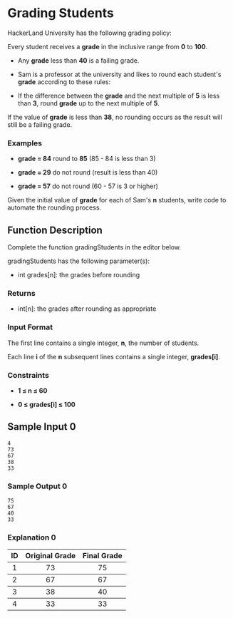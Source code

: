 # Grading Students

HackerLand University has the following grading policy:

Every student receives a **grade** in the inclusive range from **0** to **100**.

- Any **grade** less than **40** is a failing grade.

- Sam is a professor at the university and likes to round each student's **grade** according to these rules:

- If the difference between the **grade** and the next multiple of **5** is less than **3**, round **grade** up to the next multiple of **5**.

If the value of **grade** is less than **38**, no rounding occurs as the result will still be a failing grade.

### Examples

 - **grade = 84** round to **85** (85 - 84 is less than 3)
   
 - **grade = 29** do not round (result is less than 40)
 
 - **grade = 57** do not round (60 - 57 is 3 or higher)

Given the initial value of **grade** for each of Sam's **n** students, write code to automate the rounding process.

## Function Description

Complete the function gradingStudents in the editor below.

gradingStudents has the following parameter(s):

- int grades[n]: the grades before rounding

### Returns

- int[n]: the grades after rounding as appropriate

### Input Format

The first line contains a single integer, **n**, the number of students.

Each line **i** of the **n** subsequent lines contains a single integer, **grades[i]**.

### Constraints

- **1 ≤ n ≤ 60**

- **0 ≤ grades[i] ≤ 100**

## Sample Input 0

    4
    73
    67
    38
    33

### Sample Output 0

    75
    67
    40
    33
    
### Explanation 0

<table>
  <thead>
    <tr align="center">
      <th>ID</th>
      <th>Original Grade</th>
      <th>Final Grade</th>
    </tr>
  </thead>
  <tbody align="center">
    <tr>
      <td>1</td>
      <td>73</td>
      <td>75</td>
    </tr>  
  <tbody align="center">
    <tr>
      <td>2</td>
      <td>67</td>
      <td>67</td>
    </tr>
  <tbody align="center">
    <tr>
      <td>3</td>
      <td>38</td>
      <td>40</td>
    </tr>
  <tbody align="center">
    <tr>
      <td>4</td>
      <td>33</td>
      <td>33</td>
    </tr>
</table>
